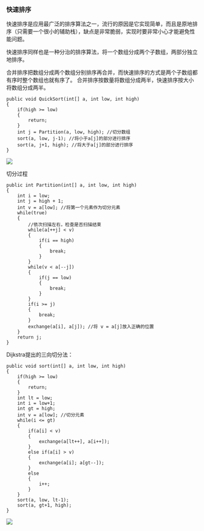 ### 快速排序

快速排序是应用最广泛的排序算法之一，流行的原因是它实现简单，而且是原地排序（只需要一个很小的辅助栈），缺点是非常脆弱，实现时要非常小心才能避免性能问题。

快速排序同样也是一种分治的排序算法，将一个数组分成两个子数组，两部分独立地排序。

合并排序把数组分成两个数组分别排序再合并，而快速排序的方式是两个子数组都有序时整个数组也就有序了。 
合并排序按数量将数组分成两半，快速排序按大小将数组分成两半。

```
public void QuickSort(int[] a, int low, int high)
{
    if(high >= low)
    {
        return;
    }
    int j = Partition(a, low, high); //切分数组
    sort(a, low, j-1); //将小于a[j]的部分进行排序
    sort(a, j+1, high); //将大于a[j]的部分进行排序
}
```

![](https://algs4.cs.princeton.edu/23quicksort/images/partitioning.png)

切分过程
```
public int Partition(int[] a, int low, int high)
{
    int i = low;
    int j = high + 1;
    int v = a[low]; //将第一个元素作为切分元素
    while(true)
    {
        //依次扫描左右，检查是否扫描结束
        while(a[++j] < v)
        {
            if(i == high)
            {
                break;
            }
        }
        while(v < a[--j])
        {
            if(j == low)
            {
                break;
            }
        }
        if(i >= j)
        {
            break;
        }       
        exchange(a[i], a[j]); //将 v = a[j]放入正确的位置
    }
    return j;
}
```

Dijkstra提出的三向切分法：
```
public void sort(int[] a, int low, int high)
{
    if(high >= low)
    {
        return;
    }
    int lt = low;
    int i = low+1;
    int gt = high;
    int v = a[low]; //切分元素
    while(i <= gt)
    {
        if(a[i] < v)
        {
            exchange(a[lt++], a[i++]);
        }
        else if(a[i] > v)
        {
            exchange(a[i]; a[gt--]);
        }
        else
        {
            i++;
        }
    }
    sort(a, low, lt-1);
    sort(a, gt+1, high);
}
```

![](https://algs4.cs.princeton.edu/23quicksort/images/partitioning3.png)

